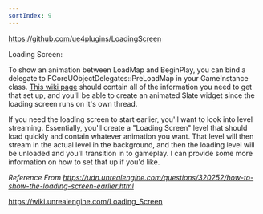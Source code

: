 ```yaml
---
sortIndex: 9
---
```


<https://github.com/ue4plugins/LoadingScreen>

Loading Screen:

To show an animation between LoadMap and BeginPlay, you can bind a delegate to FCoreUObjectDelegates::PreLoadMap in your GameInstance class. [This wiki page](https://wiki.unrealengine.com/Loading_Screen) should contain all of the information you need to get that set up, and you'll be able to create an animated Slate widget since the loading screen runs on it's own thread.

If you need the loading screen to start earlier, you'll want to look into level streaming. Essentially, you'll create a "Loading Screen" level that should load quickly and contain whatever animation you want. That level will then stream in the actual level in the background, and then the loading level will be unloaded and you'll transition in to gameplay. I can provide some more information on how to set that up if you'd like.

*Reference From <https://udn.unrealengine.com/questions/320252/how-to-show-the-loading-screen-earlier.html>*

<https://wiki.unrealengine.com/Loading_Screen>
